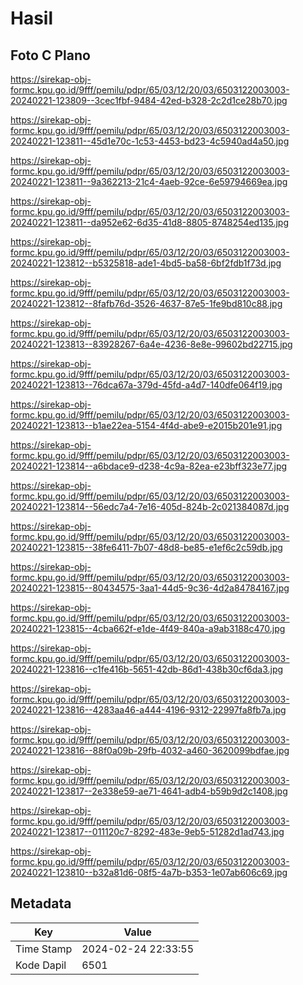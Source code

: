 # Hasil

## Foto C Plano

https://sirekap-obj-formc.kpu.go.id/9fff/pemilu/pdpr/65/03/12/20/03/6503122003003-20240221-123809--3cec1fbf-9484-42ed-b328-2c2d1ce28b70.jpg

https://sirekap-obj-formc.kpu.go.id/9fff/pemilu/pdpr/65/03/12/20/03/6503122003003-20240221-123811--45d1e70c-1c53-4453-bd23-4c5940ad4a50.jpg

https://sirekap-obj-formc.kpu.go.id/9fff/pemilu/pdpr/65/03/12/20/03/6503122003003-20240221-123811--9a362213-21c4-4aeb-92ce-6e59794669ea.jpg

https://sirekap-obj-formc.kpu.go.id/9fff/pemilu/pdpr/65/03/12/20/03/6503122003003-20240221-123811--da952e62-6d35-41d8-8805-8748254ed135.jpg

https://sirekap-obj-formc.kpu.go.id/9fff/pemilu/pdpr/65/03/12/20/03/6503122003003-20240221-123812--b5325818-ade1-4bd5-ba58-6bf2fdb1f73d.jpg

https://sirekap-obj-formc.kpu.go.id/9fff/pemilu/pdpr/65/03/12/20/03/6503122003003-20240221-123812--8fafb76d-3526-4637-87e5-1fe9bd810c88.jpg

https://sirekap-obj-formc.kpu.go.id/9fff/pemilu/pdpr/65/03/12/20/03/6503122003003-20240221-123813--83928267-6a4e-4236-8e8e-99602bd22715.jpg

https://sirekap-obj-formc.kpu.go.id/9fff/pemilu/pdpr/65/03/12/20/03/6503122003003-20240221-123813--76dca67a-379d-45fd-a4d7-140dfe064f19.jpg

https://sirekap-obj-formc.kpu.go.id/9fff/pemilu/pdpr/65/03/12/20/03/6503122003003-20240221-123813--b1ae22ea-5154-4f4d-abe9-e2015b201e91.jpg

https://sirekap-obj-formc.kpu.go.id/9fff/pemilu/pdpr/65/03/12/20/03/6503122003003-20240221-123814--a6bdace9-d238-4c9a-82ea-e23bff323e77.jpg

https://sirekap-obj-formc.kpu.go.id/9fff/pemilu/pdpr/65/03/12/20/03/6503122003003-20240221-123814--56edc7a4-7e16-405d-824b-2c021384087d.jpg

https://sirekap-obj-formc.kpu.go.id/9fff/pemilu/pdpr/65/03/12/20/03/6503122003003-20240221-123815--38fe6411-7b07-48d8-be85-e1ef6c2c59db.jpg

https://sirekap-obj-formc.kpu.go.id/9fff/pemilu/pdpr/65/03/12/20/03/6503122003003-20240221-123815--80434575-3aa1-44d5-9c36-4d2a84784167.jpg

https://sirekap-obj-formc.kpu.go.id/9fff/pemilu/pdpr/65/03/12/20/03/6503122003003-20240221-123815--4cba662f-e1de-4f49-840a-a9ab3188c470.jpg

https://sirekap-obj-formc.kpu.go.id/9fff/pemilu/pdpr/65/03/12/20/03/6503122003003-20240221-123816--c1fe416b-5651-42db-86d1-438b30cf6da3.jpg

https://sirekap-obj-formc.kpu.go.id/9fff/pemilu/pdpr/65/03/12/20/03/6503122003003-20240221-123816--4283aa46-a444-4196-9312-22997fa8fb7a.jpg

https://sirekap-obj-formc.kpu.go.id/9fff/pemilu/pdpr/65/03/12/20/03/6503122003003-20240221-123816--88f0a09b-29fb-4032-a460-3620099bdfae.jpg

https://sirekap-obj-formc.kpu.go.id/9fff/pemilu/pdpr/65/03/12/20/03/6503122003003-20240221-123817--2e338e59-ae71-4641-adb4-b59b9d2c1408.jpg

https://sirekap-obj-formc.kpu.go.id/9fff/pemilu/pdpr/65/03/12/20/03/6503122003003-20240221-123817--011120c7-8292-483e-9eb5-51282d1ad743.jpg

https://sirekap-obj-formc.kpu.go.id/9fff/pemilu/pdpr/65/03/12/20/03/6503122003003-20240221-123810--b32a81d6-08f5-4a7b-b353-1e07ab606c69.jpg


## Metadata

| Key        | Value               |
| ---------- | ------------------- |
| Time Stamp | 2024-02-24 22:33:55 |
| Kode Dapil | 6501                |



